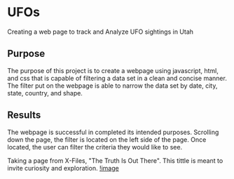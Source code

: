 # UFOs
Creating a web page to track and Analyze UFO sightings in Utah

## Purpose
The purpose of this project is to create a webpage using javascript, html, and css that is capable of filtering a data set in a clean and concise manner. The filter put on the webpage is able to narrow the data set by date, city, state, country, and shape.

## Results
The webpage is successful in completed its intended purposes. Scrolling down the page, the filter is located on the left side of the page. Once located, the user can filter the criteria they would like to see.

Taking a page from X-Files, "The Truth Is Out There". This tittle is meant to invite curiosity and exploration. 
[!image](https://github.com/Solrys/UFOs/blob/main/Images/107136875-f72c9800-68bb-11eb-8c9b-71a47742557d.png)
